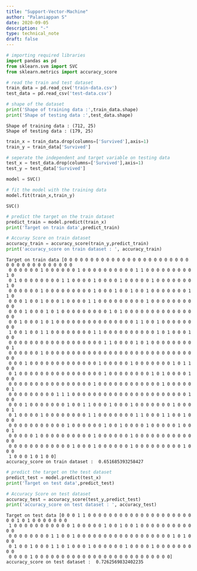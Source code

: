 ```yaml
---
title: "Support-Vector-Machine"
author: "Palaniappan S"
date: 2020-09-05
description: "-"
type: technical_note
draft: false
---
```


```python
# importing required libraries
import pandas as pd
from sklearn.svm import SVC
from sklearn.metrics import accuracy_score

```


```python
# read the train and test dataset
train_data = pd.read_csv('train-data.csv')
test_data = pd.read_csv('test-data.csv')

# shape of the dataset
print('Shape of training data :',train_data.shape)
print('Shape of testing data :',test_data.shape)
```

    Shape of training data : (712, 25)
    Shape of testing data : (179, 25)



```python
train_x = train_data.drop(columns=['Survived'],axis=1)
train_y = train_data['Survived']

# seperate the independent and target variable on testing data
test_x = test_data.drop(columns=['Survived'],axis=1)
test_y = test_data['Survived']
```


```python
model = SVC()

# fit the model with the training data
model.fit(train_x,train_y)
```




    SVC()




```python
# predict the target on the train dataset
predict_train = model.predict(train_x)
print('Target on train data',predict_train) 

# Accuray Score on train dataset
accuracy_train = accuracy_score(train_y,predict_train)
print('accuracy_score on train dataset : ', accuracy_train)
```

    Target on train data [0 0 0 0 0 0 0 0 0 0 0 0 0 0 0 0 0 0 0 0 0 0 0 0 0 0 0 0 0 0 0 0 0 0 0 0 0
     0 0 0 0 0 0 1 0 0 0 0 0 0 1 0 0 0 0 0 0 0 0 0 0 1 1 0 0 0 0 0 0 0 0 0 1 0
     0 1 0 0 0 0 0 0 0 0 1 1 0 0 0 0 1 0 0 0 0 1 0 0 0 0 0 1 0 0 0 0 0 0 0 1 0
     0 0 0 0 0 0 1 0 0 0 0 0 0 0 0 0 1 0 0 0 1 0 0 1 0 0 1 0 0 0 0 0 0 0 1 1 0
     0 0 0 1 0 0 1 0 0 0 1 0 0 0 0 1 1 0 0 0 0 0 0 0 0 0 1 0 0 0 0 0 0 0 0 0 0
     0 0 0 1 0 0 0 1 0 1 0 0 0 0 0 0 0 0 0 1 0 1 0 0 0 0 0 0 0 0 0 0 0 0 0 0 0
     0 0 1 0 0 0 1 0 1 0 0 0 0 0 0 0 0 0 0 0 0 0 0 0 1 1 0 0 1 0 0 0 0 0 0 0 0
     1 0 0 1 0 0 1 1 0 0 0 0 0 0 0 0 1 1 0 0 0 0 0 0 0 0 0 0 1 0 1 0 0 0 1 0 0
     0 0 0 0 0 0 0 0 0 0 0 0 0 0 0 0 0 0 1 1 0 0 0 0 1 0 1 0 0 0 0 0 0 0 0 0 1
     0 0 0 0 0 0 1 0 0 0 0 0 0 0 0 0 0 0 0 0 0 0 0 0 0 0 0 0 0 0 0 0 0 0 0 0 0
     0 0 0 1 0 0 0 0 0 0 0 0 0 0 0 0 0 1 0 0 0 0 0 1 0 0 0 0 0 0 0 1 0 1 1 0 0
     0 1 0 0 0 0 0 0 0 0 0 0 0 0 0 0 0 0 1 0 0 0 0 0 0 0 0 1 0 1 0 0 0 0 1 0 0
     0 0 0 0 0 0 0 0 0 0 0 0 0 0 0 0 1 0 0 0 0 0 0 0 0 0 0 0 0 1 0 0 0 0 0 0 1
     0 0 0 0 0 0 0 0 0 1 1 1 0 0 0 0 0 0 0 0 0 0 0 0 0 0 0 0 0 0 0 0 0 0 1 0 0
     0 0 0 1 0 0 0 0 0 0 0 1 0 0 1 1 0 0 0 1 0 0 0 1 0 0 0 0 0 0 0 1 0 0 0 0 1
     0 1 0 0 0 0 1 0 0 0 0 0 0 0 0 1 1 0 0 0 0 0 0 0 1 1 0 0 0 1 1 0 0 1 0 0 0
     0 0 0 0 0 0 0 0 0 0 0 1 0 0 0 0 0 0 1 0 0 1 0 0 0 0 1 0 0 0 0 0 1 0 0 0 1
     0 0 0 0 0 1 0 0 0 0 0 0 0 0 0 0 1 0 0 0 0 0 0 1 0 0 0 0 0 0 0 0 0 0 0 0 0
     0 0 0 0 0 0 0 0 0 0 0 0 1 0 0 0 1 0 0 0 0 0 0 1 0 0 0 0 0 0 0 0 0 1 0 0 0
     1 0 0 0 1 0 1 0 0]
    accuracy_score on train dataset :  0.651685393258427



```python
# predict the target on the test dataset
predict_test = model.predict(test_x)
print('Target on test data',predict_test) 

# Accuracy Score on test dataset
accuracy_test = accuracy_score(test_y,predict_test)
print('accuracy_score on test dataset : ', accuracy_test)
```

    Target on test data [0 0 0 1 1 0 0 0 0 0 0 0 0 0 0 0 0 0 0 0 0 0 0 0 0 0 0 1 0 1 0 0 0 0 0 0 0
     1 0 0 0 0 0 0 0 0 0 0 0 1 0 0 0 0 0 1 0 0 1 0 0 1 0 0 0 0 0 0 0 0 0 0 0 0
     0 0 0 0 0 0 0 0 1 1 0 0 1 0 0 0 0 0 0 0 0 0 0 0 0 0 0 0 0 0 0 1 0 1 0 0 0
     0 1 0 0 1 0 0 0 1 1 0 1 0 0 0 1 0 0 0 0 0 0 1 0 0 0 0 1 0 0 0 0 0 0 0 0 0
     0 0 0 0 1 0 0 0 0 0 0 0 0 0 0 0 0 0 0 0 0 0 0 0 0 0 0 0 0 0 0]
    accuracy_score on test dataset :  0.7262569832402235

